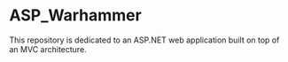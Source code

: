# ASP_Warhammer
This repository is dedicated to an ASP.NET web application built on top of an MVC architecture.
